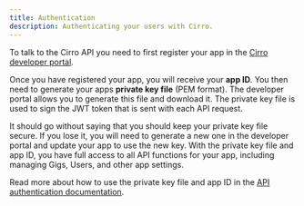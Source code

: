 ```yaml
---
title: Authentication
description: Authenticating your users with Cirro.
---
```


To talk to the Cirro API you need to first register your app in the [Cirro developer portal](https://developers.cirro.io/).

Once you have registered your app, you will receive your **app ID**.
You then need to generate your apps **private key file** (PEM format).
The developer portal allows you to generate this file and download it.
The private key file is used to sign the JWT token that is sent with each API request.

It should go without saying that you should keep your private key file secure.
If you lose it, you will need to generate a new one in the developer portal and update your app to use the new key.
With the private key file and app ID, you have full access to all API functions for your app, including managing
Gigs, Users, and other app settings.

Read more about how to use the private key file and app ID in the [API authentication documentation](https://cirroapiv2.docs.apiary.io/#introduction/authentication).
